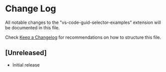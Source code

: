 # Change Log

All notable changes to the "vs-code-guid-selector-examples" extension will be documented in this file.

Check [Keep a Changelog](http://keepachangelog.com/) for recommendations on how to structure this file.

## [Unreleased]

- Initial release